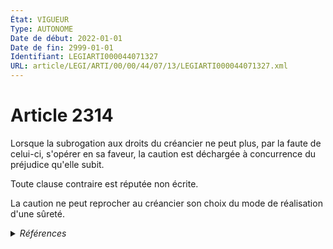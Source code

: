 ```yaml
---
État: VIGUEUR
Type: AUTONOME
Date de début: 2022-01-01
Date de fin: 2999-01-01
Identifiant: LEGIARTI000044071327
URL: article/LEGI/ARTI/00/00/44/07/13/LEGIARTI000044071327.xml
---
```


<h1>Article 2314</h1>

Lorsque la subrogation aux droits du créancier ne peut plus, par la faute de
celui-ci, s'opérer en sa faveur, la caution est déchargée à concurrence du
préjudice qu'elle subit.<br />

Toute clause contraire est réputée non écrite.<br />

La caution ne peut reprocher au créancier son choix du mode de réalisation d'une
sûreté.


<details>
  <summary><em>Références</em></summary>

  <h2>Articles faisant référence à l'article</h2>
  
  <ul>
    <li>
      <a href="https://legal.tricoteuses.fr//redirection/LEGIARTI000044045506?vers=git&vers=legifrance">Ordonnance n° 2021-1192 du 15 septembre 2021 portant réforme du droit des sûretés - article 5 ENTIEREMENT_MODIF</a> MODIFIE source
    </li>
  </ul>
  
  <h2>Références faites par l'article</h2>
  
  <ul>
    <li>
      1976-11-29 CITATION cible <a href="https://legal.tricoteuses.fr//redirection/LEGIARTI000006615057?vers=git&vers=legifrance">Arrêté du 29 novembre 1976 relatif aux permis forestiers et ventes des coupes dans le département de la Guyane - article Annexe III art. 64 AUTONOME VIGUEUR, en vigueur depuis le 2006-03-24</a>
    </li>
    <li>
      2021-09-15 MODIFIE cible <a href="https://legal.tricoteuses.fr//redirection/LEGIARTI000044045506?vers=git&vers=legifrance">Ordonnance n° 2021-1192 du 15 septembre 2021 portant réforme du droit des sûretés - article 5 ENTIEREMENT_MODIF</a>
    </li>
    <li>
      2999-01-01 CONCORDANCE source <a href="https://legal.tricoteuses.fr//redirection/LEGIARTI000006445563?vers=git&vers=legifrance">Code civil - article 2037 AUTONOME MODIFIE, en vigueur du 1804-03-21 au 1985-03-01</a>
    </li>
    <li>
      2999-01-01 CONCORDE cible <a href="https://legal.tricoteuses.fr//redirection/LEGIARTI000006445564?vers=git&vers=legifrance">Code civil - article 2037 AUTONOME TRANSFERE, en vigueur du 1985-03-01 au 2006-03-24</a>
    </li>
    <li>
      2999-01-01 CITATION cible <a href="https://legal.tricoteuses.fr//redirection/LEGIARTI000044071338?vers=git&vers=legifrance">Code civil - article 2325 AUTONOME VIGUEUR, en vigueur depuis le 2022-01-01</a>
    </li>
    <li>
      2999-01-01 CONCORDE source <a href="https://legal.tricoteuses.fr//redirection/LEGIARTI000006450778?vers=git&vers=legifrance">Code civil - article 2520 AUTONOME VIGUEUR, en vigueur depuis le 2006-03-24</a>
    </li>
    <li>
      2999-01-01 CONCORDANCE cible <a href="https://legal.tricoteuses.fr//redirection/LEGIARTI000006450778?vers=git&vers=legifrance">Code civil - article 2520 AUTONOME VIGUEUR, en vigueur depuis le 2006-03-24</a>
    </li>
    <li>
      CODIFICATION source Loi 1804-02-14
    </li>
  </ul>
</details>

